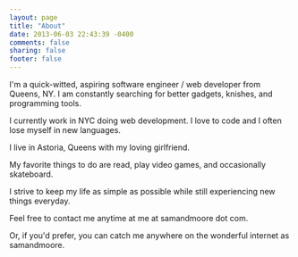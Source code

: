 ```yaml
---
layout: page
title: "About"
date: 2013-06-03 22:43:39 -0400
comments: false
sharing: false
footer: false
---
```


I'm a quick-witted, aspiring software engineer / web developer from Queens, NY. I am constantly searching for better gadgets, knishes, and programming tools.

I currently work in NYC doing web development. I love to code and I often lose myself in new languages.

I live in Astoria, Queens with my loving girlfriend.

My favorite things to do are read, play video games, and occasionally skateboard.

I strive to keep my life as simple as possible while still experiencing new things everyday.

Feel free to contact me anytime at me at samandmoore dot com.

Or, if you'd prefer, you can catch me anywhere on the wonderful internet as samandmoore.
